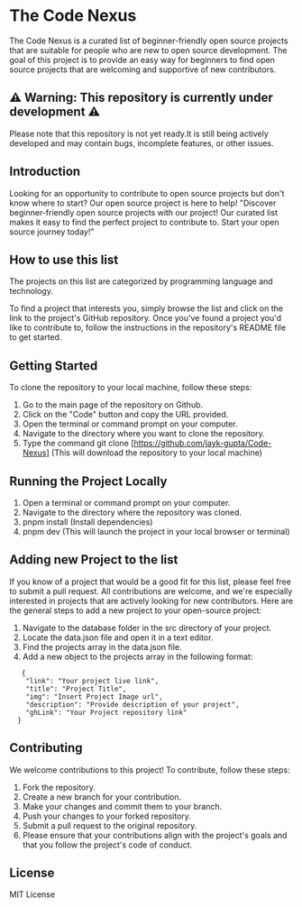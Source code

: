 # The Code Nexus
The Code Nexus is a curated list of beginner-friendly open source projects that are suitable for people who are new to open source development. The goal of this project is to provide an easy way for beginners to find open source projects that are welcoming and supportive of new contributors.

## ⚠️ Warning: This repository is currently under development ⚠️

Please note that this repository is not yet ready.It is still being actively developed and may contain bugs, incomplete features, or other issues. 


## Introduction

Looking for an opportunity to contribute to open source projects but don't know where to start?
Our open source project is here to help!
"Discover beginner-friendly open source projects with our project! Our curated list makes it easy to find the perfect project to contribute to. Start your open source journey today!"

## How to use this list
The projects on this list are categorized by programming language and technology.

To find a project that interests you, simply browse the list and click on the link to the project's GitHub repository. Once you've found a project you'd like to contribute to, follow the instructions in the repository's README file to get started.


## Getting Started
To clone the repository to your local machine, follow these steps:

1. Go to the main page of the repository on Github.
2. Click on the "Code" button and copy the URL provided.
3. Open the terminal or command prompt on your computer.
4. Navigate to the directory where you want to clone the repository.
5. Type the command git clone [https://github.com/jayk-gupta/Code-Nexus] (This will download the repository to your local machine)

## Running the Project Locally

1. Open a terminal or command prompt on your computer.
2. Navigate to the directory where the repository was cloned.
3. pnpm install (Install dependencies)
4. pnpm dev (This will launch the project in your local browser or terminal)

## Adding new Project to the list

If you know of a project that would be a good fit for this list, please feel free to submit a pull request.
All contributions are welcome, and we're especially interested in projects that are actively looking for new contributors.
Here are the general steps to add a new project to your open-source project:

1. Navigate to the database folder in the src directory of your project.
2. Locate the data.json file and open it in a text editor.
3. Find the projects array in the data.json file.
4. Add a new object to the projects array in the following format:

```
   {
    "link": "Your project live link",
    "title": "Project Title",
    "img": "Insert Project Image url",
    "description": "Provide description of your project",
    "ghLink": "Your Project repository link"
  }
```

## Contributing 
We welcome contributions to this project! To contribute, follow these steps:

1. Fork the repository.
2. Create a new branch for your contribution.
3. Make your changes and commit them to your branch.
4. Push your changes to your forked repository.
5. Submit a pull request to the original repository.
6. Please ensure that your contributions align with the project's goals and that you follow the project's code of conduct.


## License

MIT License
